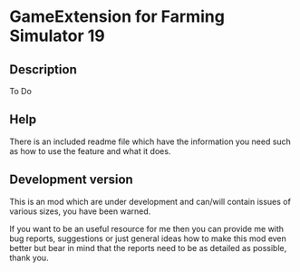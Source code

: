 # GameExtension for Farming Simulator 19

## Description
To Do


## Help
There is an included readme file which have the information you need such as how to use the feature and what it does.


## Development version
This is an mod which are under development and can/will contain issues of various sizes, you have been warned.

If you want to be an useful resource for me then you can provide me with bug reports, suggestions or just general ideas how to make this mod even better but bear in mind that the reports need to be as detailed as possible, thank you.

